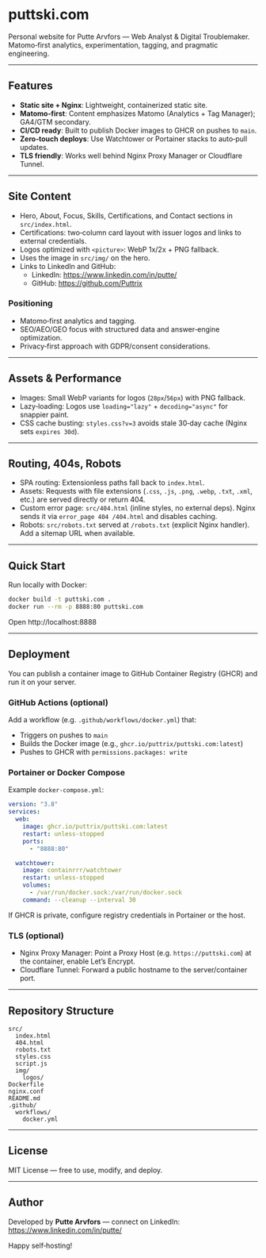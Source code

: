 # puttski.com

Personal website for Putte Arvfors — Web Analyst & Digital Troublemaker.  
Matomo‑first analytics, experimentation, tagging, and pragmatic engineering.

---

## Features

- **Static site + Nginx**: Lightweight, containerized static site.
- **Matomo‑first**: Content emphasizes Matomo (Analytics + Tag Manager); GA4/GTM secondary.
- **CI/CD ready**: Built to publish Docker images to GHCR on pushes to `main`.
- **Zero‑touch deploys**: Use Watchtower or Portainer stacks to auto‑pull updates.
- **TLS friendly**: Works well behind Nginx Proxy Manager or Cloudflare Tunnel.

---

## Site Content

- Hero, About, Focus, Skills, Certifications, and Contact sections in `src/index.html`.
- Certifications: two‑column card layout with issuer logos and links to external credentials.
- Logos optimized with `<picture>`: WebP 1x/2x + PNG fallback.
- Uses the image in `src/img/` on the hero.
- Links to LinkedIn and GitHub:
  - LinkedIn: https://www.linkedin.com/in/putte/
  - GitHub: https://github.com/Puttrix

### Positioning

- Matomo‑first analytics and tagging.
- SEO/AEO/GEO focus with structured data and answer‑engine optimization.
- Privacy‑first approach with GDPR/consent considerations.

---

## Assets & Performance

- Images: Small WebP variants for logos (`28px`/`56px`) with PNG fallback.
- Lazy‑loading: Logos use `loading="lazy"` + `decoding="async"` for snappier paint.
- CSS cache busting: `styles.css?v=3` avoids stale 30‑day cache (Nginx sets `expires 30d`).

---

## Routing, 404s, Robots

- SPA routing: Extensionless paths fall back to `index.html`.
- Assets: Requests with file extensions (`.css`, `.js`, `.png`, `.webp`, `.txt`, `.xml`, etc.) are served directly or return 404.
- Custom error page: `src/404.html` (inline styles, no external deps). Nginx sends it via `error_page 404 /404.html` and disables caching.
- Robots: `src/robots.txt` served at `/robots.txt` (explicit Nginx handler). Add a sitemap URL when available.

---

## Quick Start

Run locally with Docker:

```bash
docker build -t puttski.com .
docker run --rm -p 8888:80 puttski.com
```

Open http://localhost:8888

---

## Deployment

You can publish a container image to GitHub Container Registry (GHCR) and run it on your server.

### GitHub Actions (optional)

Add a workflow (e.g. `.github/workflows/docker.yml`) that:

- Triggers on pushes to `main`
- Builds the Docker image (e.g., `ghcr.io/puttrix/puttski.com:latest`)
- Pushes to GHCR with `permissions.packages: write`

### Portainer or Docker Compose

Example `docker-compose.yml`:

```yaml
version: "3.8"
services:
  web:
    image: ghcr.io/puttrix/puttski.com:latest
    restart: unless-stopped
    ports:
      - "8888:80"

  watchtower:
    image: containrrr/watchtower
    restart: unless-stopped
    volumes:
      - /var/run/docker.sock:/var/run/docker.sock
    command: --cleanup --interval 30
```

If GHCR is private, configure registry credentials in Portainer or the host.

### TLS (optional)

- Nginx Proxy Manager: Point a Proxy Host (e.g. `https://puttski.com`) at the container, enable Let’s Encrypt.
- Cloudflare Tunnel: Forward a public hostname to the server/container port.

---

## Repository Structure

```
src/
  index.html
  404.html
  robots.txt
  styles.css
  script.js
  img/
    logos/
Dockerfile
nginx.conf
README.md
.github/
  workflows/
    docker.yml
```

---

## License

MIT License — free to use, modify, and deploy.

---

## Author

Developed by **Putte Arvfors** — connect on LinkedIn: https://www.linkedin.com/in/putte/

Happy self‑hosting!
